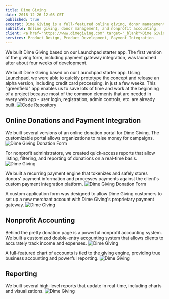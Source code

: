 ```yaml
---
title: Dime Giving
date: 2018-12-26 12:08 CST
published: true
excerpt: Dime Giving is a full-featured online giving, donor management, and nonprofit accounting product.
subtitle: Online giving, donor management, and nonprofit accounting.
client: <a href="https://www.dimegiving.com" target="_blank">Dime Giving</a>
services: Product Design, Product Development, Payment Integration
---
```


We built Dime Giving based on our Launchpad starter app. The first version of
the giving form, including payment gateway integration, was launched after about
four weeks of development.

We built Dime Giving based on our Launchpad starter app. Using [Launchpad](/launchpad), we were able to quickly prototype the concept and release an alpha version, including credit card processing, in just a few weeks. This "greenfield" app enables us to save lots of time and work at the beginning of a project because most of the common elements that are needed in every web app - user login, registration, admin controls, etc. are already built.
![Code Repository](/portfolio/contentupgrade-me/Github.png)

## Online Donations and Payment Integration

We built several versions of an online donation portal for Dime Giving. The customizable portal allows organizations to raise money for campaigns.
![Dime Giving Donation Form](/portfolio/dime-giving/DimeGiving-Donation_Form_Step_1.png)

For nonprofit administrators, we created quick-access reports that allow listing, filtering, and reporting of donations on a real-time basis.
![Dime Giving](/portfolio/dime-giving/DimeGiving-Donations_Report.png)

We built a recurring payment engine that tokenizes and safely stores donors' payment information and processes payments against the client's custom payment integration platform.
![Dime Giving Donation Form](/portfolio/dime-giving/DimeGiving-Donation_Form_Step_3.png)

A custom application form was designed to allow Dime Giving customers to set up a new merchant account with Dime Giving's proprietary payment gateway.
![Dime Giving](/portfolio/dime-giving/DimeGiving-Payments_Application.png)

## Nonprofit Accounting

Behind the pretty donation page is a powerful nonprofit accounting system. We built a customized double-entry accounting system that allows clients to accurately track income and expenses.
![Dime Giving](/portfolio/dime-giving/DimeGiving-Accounting_Balance_Sheet.png)

A full-featured chart of accounts is tied to the giving engine, providing true business accounting and powerful reporting.
![Dime Giving](/portfolio/dime-giving/DimeGiving-Chart_of_Accounts.png)

## Reporting

We built several high-level reports that update in real-time, including charts and visualizations.
![Dime Giving](/portfolio/dime-giving/DimeGiving-Band_Report.png)
